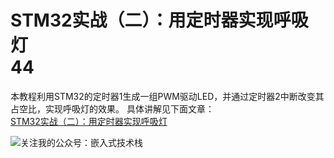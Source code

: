 # STM32实战（二）：用定时器实现呼吸灯<br />44
本教程利用STM32的定时器1生成一组PWM驱动LED，并通过定时器2中断改变其占空比，实现呼吸灯的效果。 
具体讲解见下面文章：  
[STM32实战（二）：用定时器实现呼吸灯](https://mp.weixin.qq.com/s/91zpv7lQ8_k5rNeuuQkFzg)  



<img src="https://gitee.com/ss302810694/pic-lib/raw/master/endimg.png" alt="关注我的公众号：嵌入式技术栈" title="扫一扫关注我，获取更多资源。">